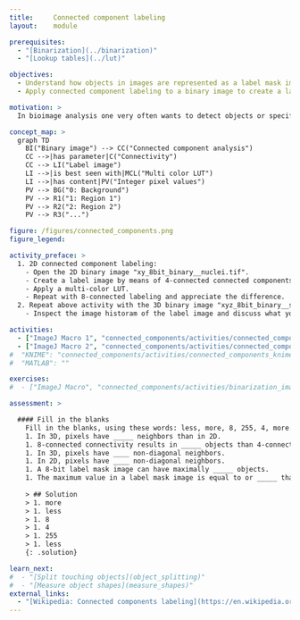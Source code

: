 ```yaml
---
title:     Connected component labeling  
layout:    module

prerequisites:
  - "[Binarization](../binarization)"
  - "[Lookup tables](../lut)"

objectives:
  - Understand how objects in images are represented as a label mask image.
  - Apply connected component labeling to a binary image to create a label mask image.

motivation: >
  In bioimage analysis one very often wants to detect objects or specific regions in images. A typical workflow is to first categorise an image into in background and foreground regions, which can be represented as a binary image. The next step is a connected components labeling, where spatially connected regions of foreground pixels are assigned (labeled) as being part of one region (object).

concept_map: >
  graph TD
    BI("Binary image") --> CC("Connected component analysis")
    CC -->|has parameter|C("Connectivity")
    CC --> LI("Label image")
    LI -->|is best seen with|MCL("Multi color LUT")
    LI -->|has content|PV("Integer pixel values")
    PV --> BG("0: Background")
    PV --> R1("1: Region 1")
    PV --> R2("2: Region 2")
    PV --> R3("...")

figure: /figures/connected_components.png
figure_legend:

activity_preface: >
  1. 2D connected component labeling:
    - Open the 2D binary image "xy_8bit_binary__nuclei.tif".
    - Create a label image by means of 4-connected connected components labeling. 
    - Apply a multi-color LUT.
    - Repeat with 8-connected labeling and appreciate the difference.
  2. Repeat above activity with the 3D binary image "xyz_8bit_binary__spots.tif".
    - Inspect the image historam of the label image and discuss what you can learn from it.

activities:
  - ["ImageJ Macro 1", "connected_components/activities/connected_components_imagejmacro.ijm", java]
  - ["ImageJ Macro 2", "connected_components/activities/connected_components_imagejmacro.ijm", java]
#  "KNIME": "connected_components/activities/connected_components_knime.md"
#  "MATLAB": "" 

exercises:
#  - ["ImageJ Macro", "connected_components/activities/binarization_imagejmacro.md"]

assessment: >

  #### Fill in the blanks
    Fill in the blanks, using these words: less, more, 8, 255, 4, more.
    1. In 3D, pixels have _____ neighbors than in 2D.
    1. 8-connected connectivity results in _____ objects than 4-connected connectivity.
    1. In 3D, pixels have ____ non-diagonal neighbors.
    1. In 2D, pixels have ____ non-diagonal neighbors.
    1. A 8-bit label mask image can have maximally _____ objects.
    1. The maximum value in a label mask image is equal to or _____ than the number of objects.
    
    > ## Solution
    > 1. more
    > 1. less
    > 1. 8
    > 1. 4
    > 1. 255
    > 1. less
    {: .solution}

learn_next:
#  - "[Split touching objects](object_splitting)"
#  - "[Measure object shapes](measure_shapes)"
external_links:
  - "[Wikipedia: Connected components labeling](https://en.wikipedia.org/wiki/Connected-component_labeling)"
---
```

